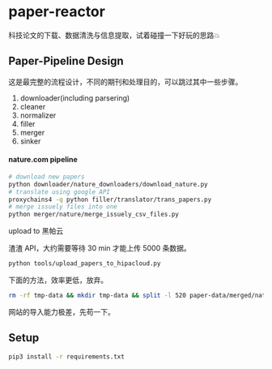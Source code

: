 # paper-reactor

科技论文的下载、数据清洗与信息提取，试着碰撞一下好玩的思路💥


## Paper-Pipeline Design

这是最完整的流程设计，不同的期刊和处理目的，可以跳过其中一些步骤。

1. downloader(including parsering)
2. cleaner
3. normalizer
4. filler
5. merger
6. sinker

#### nature.com pipeline

```bash
# download new papers
python downloader/nature_downloaders/download_nature.py
# translate using google API
proxychains4 -q python filler/translator/trans_papers.py
# merge issuely files into one
python merger/nature/merge_issuely_csv_files.py
```

upload to 黑帕云

渣渣 API，大约需要等待 30 min 才能上传 5000 条数据。

```bash
python tools/upload_papers_to_hipacloud.py
```

下面的方法，效率更低，放弃。

```bash
rm -rf tmp-data && mkdir tmp-data && split -l 520 paper-data/merged/nature/nature_papers_merged_long_paper.csv tmp-data/long_paper_part
```

网站的导入能力极差，先苟一下。


## Setup

```bash
pip3 install -r requirements.txt
```
